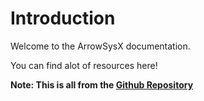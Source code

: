 # Introduction

Welcome to the ArrowSysX documentation.

You can find alot of resources here!

**Note: This is all from the [Github Repository](github.com/ArrowSysX)**